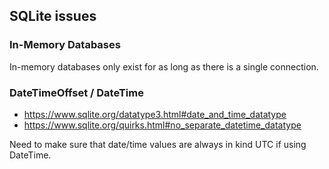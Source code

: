 ## SQLite issues

### In-Memory Databases

In-memory databases only exist for as long as there is a single connection.

### DateTimeOffset / DateTime

- https://www.sqlite.org/datatype3.html#date_and_time_datatype
- https://www.sqlite.org/quirks.html#no_separate_datetime_datatype

Need to make sure that date/time values are always in kind UTC if using DateTime.
